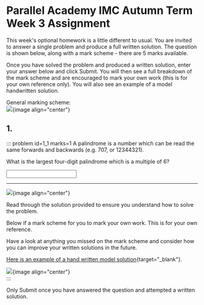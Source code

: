 # Parallel Academy IMC Autumn Term Week 3 Assignment

This week's optional homework is a little different to usual. You are invited to answer a single problem and produce a full written solution. The question is shown below, along with a mark scheme - there are 5 marks available.

Once you have solved the problem and produced a written solution, enter your answer below and click Submit. You will then see a full breakdown of the mark scheme and are encouraged to mark your own work (this is for your own reference only). You will also see an example of a model handwritten solution.

General marking scheme:  
![](/resources/webinar-8aut-week-3/GeneralMarkSchemeWebinar.png){image align="center"}  


## 1.
::: problem id=1_1 marks=1
A palindrome is a number which can be read the same forwards and backwards (e.g. 707, or 12344321).  

What is the largest four-digit palindrome which is a multiple of 6?
 
<input type="number" solution="8778"/>  

---

![](/resources/webinar-8aut-week-3/s1.png){image align="center"}  

Read through the solution provided to ensure you understand how to solve the problem. 

Below if a mark scheme for you to mark your own work. This is for your own reference.  

Have a look at anything you missed on the mark scheme and consider how you can improve your written solutions in the future.  

[Here is an example of a hand written model solution](https://drive.google.com/file/d/1b02BCg2QfXtxzzCwxmeGtZ9ieim7Yae2/view?usp=sharing){target="_blank"}.  

![](/resources/webinar-8aut-week-3/SpecificMarkScheme.png){image align="center"}  
:::  


Only Submit once you have answered the question and attempted a written solution.  